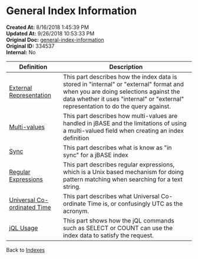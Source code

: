# General Index Information

**Created At:** 8/16/2018 1:45:39 PM  
**Updated At:** 9/26/2018 10:53:33 PM  
**Original Doc:** [general-index-information](https://docs.jbase.com/48152-indexes/general-index-information)  
**Original ID:** 334537  
**Internal:** No  

| Definition | Description |
| --- | --- |
| [External Representation](./../external-representation-of-data) | This part describes how the index data is stored in "internal" or "external" format and when you are doing selections against the data whether it uses "internal" or "external" representation to do the query against. |
| [Multi-values](./../multi-value-support) | This part describes how multi-values are handled in jBASE and the limitations of using a multi-valued field when creating an index definition |
| [Sync](./../in-sync-definition) | This part describes what is know as "in sync" for a jBASE index |
| [Regular Expressions](./../using-regular-expressions-with-indexes) | This part describes regular expressions, which is a Unix based mechanism for doing pattern matching when searching for a text string. |
| [Universal Co-ordinated Time](./../universal-coordinated-time) | This part describes what Universal Co-ordinate Time is, or confusingly UTC as the acronym. |
| [jQL Usage](./../jql-usage-of-secondary-indexes) | This part shows how the jQL commands such as SELECT or COUNT can use the index data to satisfy the request. |

Back to [Indexes](./../README.md)
